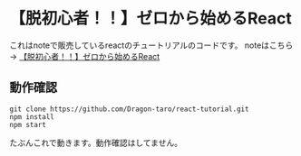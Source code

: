 # 【脱初心者！！】ゼロから始めるReact
これはnoteで販売しているreactのチュートリアルのコードです。
noteはこちら → [【脱初心者！！】ゼロから始めるReact](https://note.mu/dragontaro/n/n04e0b9c0cca7)

## 動作確認
```
git clone https://github.com/Dragon-taro/react-tutorial.git
npm install
npm start
```
たぶんこれで動きます。動作確認はしてません。
